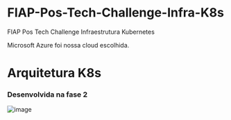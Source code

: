 # FIAP-Pos-Tech-Challenge-Infra-K8s
FIAP Pos Tech Challenge Infraestrutura Kubernetes

Microsoft Azure foi nossa cloud escolhida.

# Arquitetura K8s
### Desenvolvida na fase 2 
![image](/Documentacao/FIAP-Pos-Tech-Challenge-fase2.png)


